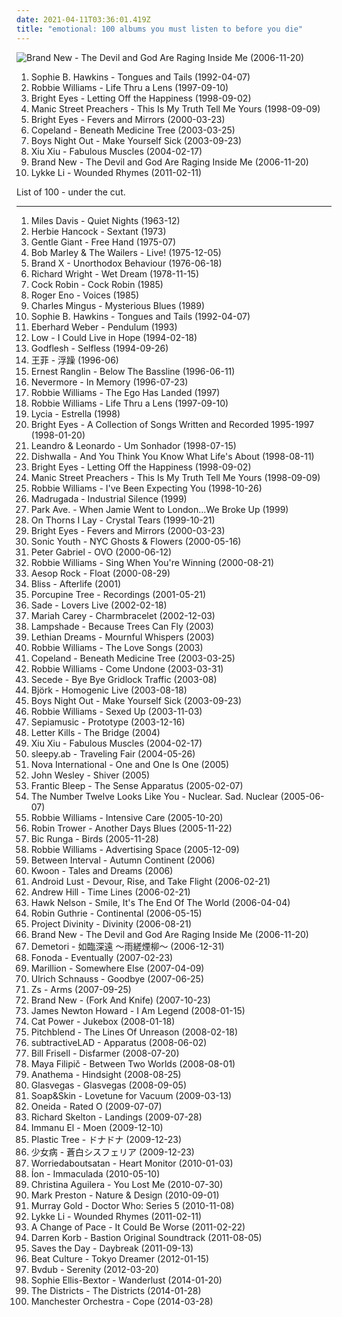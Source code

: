```yaml
---
date: 2021-04-11T03:36:01.419Z
title: "emotional: 100 albums you must listen to before you die"
---
```

![Brand New - The Devil and God Are Raging Inside Me (2006-11-20)](http://coverartarchive.org/release/c9294302-9589-4859-a0ed-d82c65b017db/4724008040-500.jpg "Brand New - The Devil and God Are Raging Inside Me (2006-11-20)")
<ol class="albums">
<li data-cover="http://coverartarchive.org/release/0b6ffacd-0db8-33cb-952b-7a8f3fd9b8a9/21176995158-500.jpg" data-tags="90s" role="button">Sophie B. Hawkins - Tongues and Tails (1992-04-07)</li>
<li data-cover="https://img.discogs.com/srk4VKwvLYZHsdluO_-5sOpdufc=/fit-in/600x611/filters:strip_icc():format(jpeg):mode_rgb():quality(90)/discogs-images/R-14621763-1578342628-8323.jpeg.jpg" data-tags="pop, rock, britpop, british" role="button">Robbie Williams - Life Thru a Lens (1997-09-10)</li>
<li data-cover="https://via.placeholder.com/450" data-tags="indie, emo" role="button">Bright Eyes - Letting Off the Happiness (1998-09-02)</li>
<li data-cover="https://img.discogs.com/uIjAHLlHTOPWsyeSt8OeDiyNSp4=/fit-in/600x602/filters:strip_icc():format(jpeg):mode_rgb():quality(90)/discogs-images/R-1949110-1608819307-6647.jpeg.jpg" data-tags="alternative rock, britpop" role="button">Manic Street Preachers - This Is My Truth Tell Me Yours (1998-09-09)</li>
<li data-cover="http://coverartarchive.org/release/64c2b3d0-f2ff-4e2f-9dad-4c926bb00a10/26393498490-500.jpg" data-tags="indie, folk" role="button">Bright Eyes - Fevers and Mirrors (2000-03-23)</li>
<li data-cover="http://coverartarchive.org/release/11f0018d-ea5d-40d9-85a7-680370e99d74/10394507182-500.jpg" data-tags="indie rock" role="button">Copeland - Beneath Medicine Tree (2003-03-25)</li>
<li data-cover="http://coverartarchive.org/release/0db476e3-af43-4bef-8c7f-07eb55ecb6e0/6939130778-500.jpg" data-tags="emo, post-hardcore, boys night out" role="button">Boys Night Out - Make Yourself Sick (2003-09-23)</li>
<li data-cover="http://coverartarchive.org/release/40ea02cf-77ee-43e7-89c3-ab54f759c078/5619297237-500.jpg" data-tags="experimental" role="button">Xiu Xiu - Fabulous Muscles (2004-02-17)</li>
<li data-cover="http://coverartarchive.org/release/c9294302-9589-4859-a0ed-d82c65b017db/4724008040-500.jpg" data-tags="alternative rock, alternative" role="button">Brand New - The Devil and God Are Raging Inside Me (2006-11-20)</li>
<li data-cover="http://coverartarchive.org/release/36850a03-c671-4690-9eb9-b6aa96d52405/7463293341-500.jpg" data-tags="indie pop" role="button">Lykke Li - Wounded Rhymes (2011-02-11)</li>
</ol>
List of 100 - under the cut.
<!-- more -->

_________________

<ol class="albums">
<li data-cover="https://img.discogs.com/h0R1eABejOq3MUBzRu0QoeGnweE=/fit-in/600x600/filters:strip_icc():format(jpeg):mode_rgb():quality(90)/discogs-images/R-4882444-1520803279-9730.jpeg.jpg" data-tags="jazz" role="button">
Miles Davis - Quiet Nights (1963-12)
</li>
<li data-cover="http://coverartarchive.org/release/9aa38b48-7160-30a6-877c-2da7f53f3d3f/15612031939-500.jpg" data-tags="jazz, fusion" role="button">
Herbie Hancock - Sextant (1973)
</li>
<li data-cover="https://img.discogs.com/XNSChXqDzzNbbNTCIKIxDBbV9Q4=/fit-in/594x600/filters:strip_icc():format(jpeg):mode_rgb():quality(90)/discogs-images/R-4551842-1383164301-5953.jpeg.jpg" data-tags="progressive rock" role="button">
Gentle Giant - Free Hand (1975-07)
</li>
<li data-cover="http://coverartarchive.org/release/0fa2416d-3813-4639-90d4-c308779b3802/5478169435-500.jpg" data-tags="reggae" role="button">
Bob Marley & The Wailers - Live! (1975-12-05)
</li>
<li data-cover="http://coverartarchive.org/release/2f023bc1-1835-4199-8652-fe775dfa51d2/17372973548-500.jpg" data-tags="progressive rock, fusion, jazz fusion" role="button">
Brand X - Unorthodox Behaviour (1976-06-18)
</li>
<li data-cover="https://img.discogs.com/0yrEiyDsOslpS69MvvW1tG-RK5I=/fit-in/600x594/filters:strip_icc():format(jpeg):mode_rgb():quality(90)/discogs-images/R-409930-1506580136-9788.jpeg.jpg" data-tags="soft rock, progressive rock, rockstar, wright is never wrong" role="button">
Richard Wright - Wet Dream (1978-11-15)
</li>
<li data-cover="https://img.discogs.com/Xo8QfqoStq0IfuqF7VeQ-iKpmm0=/fit-in/600x584/filters:strip_icc():format(jpeg):mode_rgb():quality(90)/discogs-images/R-666440-1148231790.jpeg.jpg" data-tags="80s" role="button">
Cock Robin - Cock Robin (1985)
</li>
<li data-cover="https://img.discogs.com/zhCkMCRYUMBmmTUa4Tmcy09pbis=/fit-in/600x581/filters:strip_icc():format(jpeg):mode_rgb():quality(90)/discogs-images/R-81710-1463368962-5885.jpeg.jpg" data-tags="ambient" role="button">
Roger Eno - Voices (1985)
</li>
<li data-cover="https://img.discogs.com/SytFAU-eJiMzdDvotKNtpwPOG28=/fit-in/600x586/filters:strip_icc():format(jpeg):mode_rgb():quality(90)/discogs-images/R-4239244-1359406982-8385.jpeg.jpg" data-tags="jazz, instrumental, blues, bass, emotional, cool jazz, smart, saxophon, charles mingus, modernjazz, mac jazz 100, jazzfanatics, eyeneed jazz-playlist, master bass, bassmania, c mingus" role="button">
Charles Mingus - Mysterious Blues (1989)
</li>
<li data-cover="http://coverartarchive.org/release/0b6ffacd-0db8-33cb-952b-7a8f3fd9b8a9/21176995158-500.jpg" data-tags="90s" role="button">
Sophie B. Hawkins - Tongues and Tails (1992-04-07)
</li>
<li data-cover="http://coverartarchive.org/release/a938099b-8e26-4ad1-9283-16dbd760dcea/12516372313-500.jpg" data-tags="ecm" role="button">
Eberhard Weber - Pendulum (1993)
</li>
<li data-cover="http://coverartarchive.org/release/2f4394d1-c5fa-493c-99dc-58d96b5864cf/13971905416-500.jpg" data-tags="slowcore" role="button">
Low - I Could Live in Hope (1994-02-18)
</li>
<li data-cover="http://coverartarchive.org/release/4a8502ef-60f2-3616-956d-f2da27abb141/21355512955-500.jpg" data-tags="industrial metal, industrial" role="button">
Godflesh - Selfless (1994-09-26)
</li>
<li data-cover="http://coverartarchive.org/release/aaaa593a-8389-4be0-b0df-d87aa9e739cd/10976155046-500.jpg" data-tags="dream pop, chinese pop, faye" role="button">
王菲 - 浮躁 (1996-06)
</li>
<li data-cover="http://coverartarchive.org/release/7f22edfc-4f93-49d0-96f9-8fb7e1c33f94/3400529654-500.jpg" data-tags="jazz, jazz-funk, ska, jamaica" role="button">
Ernest Ranglin - Below The Bassline (1996-06-11)
</li>
<li data-cover="http://coverartarchive.org/release/db1922b2-eefe-33e6-b517-f17d661688ea/20073908437-500.jpg" data-tags="progressive metal" role="button">
Nevermore - In Memory (1996-07-23)
</li>
<li data-cover="http://coverartarchive.org/release/3852304a-41d1-4639-bab9-abb606c33c75/3031192753-500.jpg" data-tags="pop, alternative, britpop, rock" role="button">
Robbie Williams - The Ego Has Landed (1997)
</li>
<li data-cover="https://img.discogs.com/srk4VKwvLYZHsdluO_-5sOpdufc=/fit-in/600x611/filters:strip_icc():format(jpeg):mode_rgb():quality(90)/discogs-images/R-14621763-1578342628-8323.jpeg.jpg" data-tags="pop, rock, britpop, british" role="button">
Robbie Williams - Life Thru a Lens (1997-09-10)
</li>
<li data-cover="https://img.discogs.com/-fSLehijsmulEhaSsuDk9hVRm5U=/fit-in/600x600/filters:strip_icc():format(jpeg):mode_rgb():quality(90)/discogs-images/R-164232-1243812758.jpeg.jpg" data-tags="gothic, 90s, soft, ethereal, emotional, darkwave, lycia, nihilism, dream, us, night time, to explore, existentialism, music and poetry, excruciatingly beautiful, autumn and winter, lauraann163" role="button">
Lycia - Estrella (1998)
</li>
<li data-cover="http://coverartarchive.org/release/0efb51b9-b587-4cc2-ae11-fda10fd157f8/2772677034-500.jpg" data-tags="indie, lo-fi" role="button">
Bright Eyes - A Collection of Songs Written and Recorded 1995-1997 (1998-01-20)
</li>
<li data-cover="http://coverartarchive.org/release/922a4808-890b-4313-8211-874f36c7f45b/6677759219-500.jpg" data-tags="male, pop, rock, country, easy listening, soft rock, 90s, brazil, portuguese, mellow, soft, emotional, brazilian, male vocalists, country rock, sertanejo, leonardo" role="button">
Leandro & Leonardo - Um Sonhador (1998-07-15)
</li>
<li data-cover="http://coverartarchive.org/release/c34f41f2-080b-4613-9f38-69a0f57f154b/13096884265-500.jpg" data-tags="rock, alternative rock, emo, soft rock, emotional, purchased 09, rockadd, damien cripps band" role="button">
Dishwalla - And You Think You Know What Life's About (1998-08-11)
</li>
<li data-cover="https://via.placeholder.com/450" data-tags="indie, emo" role="button">
Bright Eyes - Letting Off the Happiness (1998-09-02)
</li>
<li data-cover="https://img.discogs.com/uIjAHLlHTOPWsyeSt8OeDiyNSp4=/fit-in/600x602/filters:strip_icc():format(jpeg):mode_rgb():quality(90)/discogs-images/R-1949110-1608819307-6647.jpeg.jpg" data-tags="alternative rock, britpop" role="button">
Manic Street Preachers - This Is My Truth Tell Me Yours (1998-09-09)
</li>
<li data-cover="http://coverartarchive.org/release/97242b22-9778-4864-920b-3dfc4c104036/15402431156-500.jpg" data-tags="pop, britpop" role="button">
Robbie Williams - I've Been Expecting You (1998-10-26)
</li>
<li data-cover="http://coverartarchive.org/release/dd27c740-f61d-3b7a-a1b4-44d6834a791d/21056285792-500.jpg" data-tags="indie" role="button">
Madrugada - Industrial Silence (1999)
</li>
<li data-cover="https://img.discogs.com/9XJJc89VDdF0x_ord6wcNKHoOTE=/fit-in/300x300/filters:strip_icc():format(jpeg):mode_rgb():quality(90)/discogs-images/R-2878508-1305337950.jpeg.jpg" data-tags="indie, emotional, raw, poignant, addictive" role="button">
Park Ave. - When Jamie Went to London...We Broke Up (1999)
</li>
<li data-cover="https://img.discogs.com/S4lbBciRnftspF8iTmVl-FYocz8=/fit-in/600x547/filters:strip_icc():format(jpeg):mode_rgb():quality(90)/discogs-images/R-1299784-1311620871.jpeg.jpg" data-tags="gothic metal" role="button">
On Thorns I Lay - Crystal Tears (1999-10-21)
</li>
<li data-cover="http://coverartarchive.org/release/64c2b3d0-f2ff-4e2f-9dad-4c926bb00a10/26393498490-500.jpg" data-tags="indie, folk" role="button">
Bright Eyes - Fevers and Mirrors (2000-03-23)
</li>
<li data-cover="http://coverartarchive.org/release/e874cafd-1266-4627-962b-3011feb70f0f/7678581820-500.jpg" data-tags="experimental, experimental rock, 00s" role="button">
Sonic Youth - NYC Ghosts & Flowers (2000-05-16)
</li>
<li data-cover="https://img.discogs.com/2cxc0_VdHiNVveKQGFVABWR3K7A=/fit-in/600x599/filters:strip_icc():format(jpeg):mode_rgb():quality(90)/discogs-images/R-4857981-1591973200-7231.jpeg.jpg" data-tags="ambient" role="button">
Peter Gabriel - OVO (2000-06-12)
</li>
<li data-cover="http://coverartarchive.org/release/b85f3519-c771-3267-92c0-cf509db2eba0/2454107403-500.jpg" data-tags="pop" role="button">
Robbie Williams - Sing When You're Winning (2000-08-21)
</li>
<li data-cover="http://coverartarchive.org/release/47a57cb6-e676-4502-985c-2d9c475ac9ec/4380368501-500.jpg" data-tags="underground hip-hop" role="button">
Aesop Rock - Float (2000-08-29)
</li>
<li data-cover="https://img.discogs.com/-25gtckTo9rBxnAorcBHfU86hjA=/fit-in/600x606/filters:strip_icc():format(jpeg):mode_rgb():quality(90)/discogs-images/R-1676225-1457301363-7658.jpeg.jpg" data-tags="chillout, ambient" role="button">
Bliss - Afterlife (2001)
</li>
<li data-cover="http://coverartarchive.org/release/3590a73b-bcff-3b18-84a3-fb7ac9fbd1aa/14175880236-500.jpg" data-tags="progressive rock, porcupine tree" role="button">
Porcupine Tree - Recordings (2001-05-21)
</li>
<li data-cover="http://coverartarchive.org/release/d589a228-7528-3635-857e-229677645f59/10834361329-500.jpg" data-tags="soul, female vocalists" role="button">
Sade - Lovers Live (2002-02-18)
</li>
<li data-cover="http://coverartarchive.org/release/c9d5ef78-b211-4b79-a69a-9ad6b9057c02/15458769817-500.jpg" data-tags="pop, rnb" role="button">
Mariah Carey - Charmbracelet (2002-12-03)
</li>
<li data-cover="https://img.discogs.com/BeaO2ukjewjaMsNM-fHJkLxWvT0=/fit-in/600x534/filters:strip_icc():format(jpeg):mode_rgb():quality(90)/discogs-images/R-848167-1380730032-6333.jpeg.jpg" data-tags="indie" role="button">
Lampshade - Because Trees Can Fly (2003)
</li>
<li data-cover="https://img.discogs.com/Tsy-efgTyeILKXqLIAQzXwIMOIQ=/fit-in/225x225/filters:strip_icc():format(jpeg):mode_rgb():quality(90)/discogs-images/R-15954053-1600848177-2663.jpeg.jpg" data-tags="female vocalists, doom metal, atmospheric, emotional" role="button">
Lethian Dreams - Mournful Whispers (2003)
</li>
<li data-cover="http://coverartarchive.org/release/c9a082f0-6358-402e-89c5-379af2060a83/3031084886-500.jpg" data-tags="robbie williams, pop" role="button">
Robbie Williams - The Love Songs (2003)
</li>
<li data-cover="http://coverartarchive.org/release/11f0018d-ea5d-40d9-85a7-680370e99d74/10394507182-500.jpg" data-tags="indie rock" role="button">
Copeland - Beneath Medicine Tree (2003-03-25)
</li>
<li data-cover="https://img.discogs.com/_m7u3R0_UAqh2UAVgOwV1iBCOIk=/fit-in/600x598/filters:strip_icc():format(jpeg):mode_rgb():quality(90)/discogs-images/R-2415171-1599648250-9624.jpeg.jpg" data-tags="rock, alternative rock, indie rock, dark, drugs, cocaine" role="button">
Robbie Williams - Come Undone (2003-03-31)
</li>
<li data-cover="http://coverartarchive.org/release/080639a6-91da-413e-92c5-93f568712f53/5815953470-500.jpg" data-tags="idm, ambient, electronic" role="button">
Secede - Bye Bye Gridlock Traffic (2003-08)
</li>
<li data-cover="https://img.discogs.com/aiGtfbrmX10NazhTRVrB3Y0fvOo=/fit-in/600x600/filters:strip_icc():format(jpeg):mode_rgb():quality(90)/discogs-images/R-813694-1161458280.jpeg.jpg" data-tags="electronic, alternative, female vocalists, bjork" role="button">
Björk - Homogenic Live (2003-08-18)
</li>
<li data-cover="http://coverartarchive.org/release/0db476e3-af43-4bef-8c7f-07eb55ecb6e0/6939130778-500.jpg" data-tags="emo, post-hardcore, boys night out" role="button">
Boys Night Out - Make Yourself Sick (2003-09-23)
</li>
<li data-cover="https://img.discogs.com/-BJ3W5XyrgPaKFjreVaLkWj-yB4=/fit-in/600x524/filters:strip_icc():format(jpeg):mode_rgb():quality(90)/discogs-images/R-467132-1533497416-9429.jpeg.jpg" data-tags="indie, alternative, dark, alternative rock" role="button">
Robbie Williams - Sexed Up (2003-11-03)
</li>
<li data-cover="http://coverartarchive.org/release/7699cadb-b69e-4f39-a8a3-3f72487a35db/8018314646-500.jpg" data-tags="danish, denmark, copenhagen, europe, european, skandinavian music, skandinavian" role="button">
Sepiamusic - Prototype (2003-12-16)
</li>
<li data-cover="http://coverartarchive.org/release/46c65355-be9d-479f-9d14-82c294dd6136/25689193092-500.jpg" data-tags="post-hardcore" role="button">
Letter Kills - The Bridge (2004)
</li>
<li data-cover="http://coverartarchive.org/release/40ea02cf-77ee-43e7-89c3-ab54f759c078/5619297237-500.jpg" data-tags="experimental" role="button">
Xiu Xiu - Fabulous Muscles (2004-02-17)
</li>
<li data-cover="https://img.discogs.com/oeu78RY4hHJ8uN-50Ouui4eL3Uo=/fit-in/508x449/filters:strip_icc():format(jpeg):mode_rgb():quality(90)/discogs-images/R-7438956-1441541265-3114.png.jpg" data-tags="ambient, atmospheric, emotional" role="button">
sleepy.ab - Traveling Fair (2004-05-26)
</li>
<li data-cover="https://img.discogs.com/0f36ac86c54fe502a205affaefeae52f092904f2/images/spacer.gif" data-tags="indie, pop, power pop, britpop, german" role="button">
Nova International - One and One Is One (2005)
</li>
<li data-cover="https://img.discogs.com/jBkFiVUsAuwP42hziwBXEx-C-vE=/fit-in/500x500/filters:strip_icc():format(jpeg):mode_rgb():quality(90)/discogs-images/R-3125673-1316967147.jpeg.jpg" data-tags="progressive rock, rock" role="button">
John Wesley - Shiver (2005)
</li>
<li data-cover="https://img.discogs.com/dAgslzEB3UGsZbLkNuCDM4a6NMs=/fit-in/600x592/filters:strip_icc():format(jpeg):mode_rgb():quality(90)/discogs-images/R-1166028-1197566525.jpeg.jpg" data-tags="metal, progressive metal" role="button">
Frantic Bleep - The Sense Apparatus (2005-02-07)
</li>
<li data-cover="http://coverartarchive.org/release/02942ebd-41d0-4868-a6aa-20f70ffee92b/7928073801-500.jpg" data-tags="metalcore, metal, mathcore" role="button">
The Number Twelve Looks Like You - Nuclear. Sad. Nuclear (2005-06-07)
</li>
<li data-cover="http://coverartarchive.org/release/d304d0ae-4937-30a9-9ea7-656a8d92860b/1413448182-500.jpg" data-tags="pop, robbie williams" role="button">
Robbie Williams - Intensive Care (2005-10-20)
</li>
<li data-cover="http://coverartarchive.org/release/2da6aed3-159d-4fbd-98e5-f2ee6c5873ee/10727113172-500.jpg" data-tags="blues" role="button">
Robin Trower - Another Days Blues (2005-11-22)
</li>
<li data-cover="http://coverartarchive.org/release/2839a139-42df-4c0e-85fd-589a70069cfd/26628346524-500.jpg" data-tags="female vocalists, singer-songwriter" role="button">
Bic Runga - Birds (2005-11-28)
</li>
<li data-cover="https://img.discogs.com/C1RXEjrLo8JzDRTGARV9fgIiRNc=/fit-in/600x600/filters:strip_icc():format(jpeg):mode_rgb():quality(90)/discogs-images/R-7011244-1431705192-4614.jpeg.jpg" data-tags="indie, alternative, acoustic" role="button">
Robbie Williams - Advertising Space (2005-12-09)
</li>
<li data-cover="http://coverartarchive.org/release/d8ea618e-b7f2-4c6c-a2f6-160bf2338d57/11939232825-500.jpg" data-tags="ambient" role="button">
Between Interval - Autumn Continent (2006)
</li>
<li data-cover="http://coverartarchive.org/release/19d83e29-60c4-43c6-a9d0-377df11dd05c/2893165445-500.jpg" data-tags="post-rock" role="button">
Kwoon - Tales and Dreams (2006)
</li>
<li data-cover="https://img.discogs.com/giNZH8F_a4Lq_kp-oI4fXVZdqhQ=/fit-in/600x517/filters:strip_icc():format(jpeg):mode_rgb():quality(90)/discogs-images/R-659495-1171225004.jpeg.jpg" data-tags="industrial" role="button">
Android Lust - Devour, Rise, and Take Flight (2006-02-21)
</li>
<li data-cover="http://coverartarchive.org/release/72e0da1a-4d97-454e-8996-9e21ccd830df/6268951849-500.jpg" data-tags="jazz, andrew hill" role="button">
Andrew Hill - Time Lines (2006-02-21)
</li>
<li data-cover="http://coverartarchive.org/release/7dde8415-7145-470f-9a3d-21382ef4bf2f/4786479859-500.jpg" data-tags="pop punk" role="button">
Hawk Nelson - Smile, It's The End Of The World (2006-04-04)
</li>
<li data-cover="http://coverartarchive.org/release/8e55179a-ef95-4ba5-8e7b-f77f8cfd21dd/9538277786-500.jpg" data-tags="ambient, dream pop" role="button">
Robin Guthrie - Continental (2006-05-15)
</li>
<li data-cover="https://img.discogs.com/1XQ5G2ix3Ax50Y3WMl6AJIKLIUM=/fit-in/299x300/filters:strip_icc():format(jpeg):mode_rgb():quality(90)/discogs-images/R-3459271-1331208181.jpeg.jpg" data-tags="ambient" role="button">
Project Divinity - Divinity (2006-08-21)
</li>
<li data-cover="http://coverartarchive.org/release/c9294302-9589-4859-a0ed-d82c65b017db/4724008040-500.jpg" data-tags="alternative rock, alternative" role="button">
Brand New - The Devil and God Are Raging Inside Me (2006-11-20)
</li>
<li data-cover="http://coverartarchive.org/release/dfeea70b-876e-4255-8b10-38151d3a9768/6402327610-500.jpg" data-tags="rock, japanese, instrumental, emotional, j-rock, nu-metal, touhou, doujin, doujin ongaku" role="button">
Demetori - 如臨深遠 ～雨縒煙柳～ (2006-12-31)
</li>
<li data-cover="https://img.discogs.com/5bHyh0Y50hhrvqc3hX5fAdo5JVE=/fit-in/500x500/filters:strip_icc():format(jpeg):mode_rgb():quality(90)/discogs-images/R-865707-1216949243.jpeg.jpg" data-tags="electronica, post-rock, shoegaze, dreamy, emotional, city centre offices, indierock, shoegazing, the notwist, brooding, my bloody valentine, sensitive, slowdive, de:bug album reviews 2007, eventually, buero, tijuana mon amour broadcasting inc" role="button">
Fonoda - Eventually (2007-02-23)
</li>
<li data-cover="https://img.discogs.com/UsTX6VX88iKYRG7ac2cMLojxbFg=/fit-in/600x600/filters:strip_icc():format(jpeg):mode_rgb():quality(90)/discogs-images/R-1676580-1401460206-8106.jpeg.jpg" data-tags="progressive rock" role="button">
Marillion - Somewhere Else (2007-04-09)
</li>
<li data-cover="https://via.placeholder.com/450" data-tags="ambient" role="button">
Ulrich Schnauss - Goodbye (2007-06-25)
</li>
<li data-cover="http://coverartarchive.org/release/f266c388-6016-4963-8c0f-26d3354f09a1/15148699848-500.jpg" data-tags="math rock, experimental, emotional, irresistible, gammarec, freepurp1e" role="button">
Zs - Arms (2007-09-25)
</li>
<li data-cover="http://coverartarchive.org/release/2019b20c-5d03-4541-bb53-5c15ee70d96a/9587442762-500.jpg" data-tags="alternative, alternative rock" role="button">
Brand New - (Fork And Knife) (2007-10-23)
</li>
<li data-cover="http://coverartarchive.org/release/c76df01a-608b-4c4e-bc83-72c9adce1cf6/7275760181-500.jpg" data-tags="soundtrack" role="button">
James Newton Howard - I Am Legend (2008-01-15)
</li>
<li data-cover="http://coverartarchive.org/release/472ab586-be69-4bdb-8f90-af1d25e754a6/22781705669-500.jpg" data-tags="female vocalists, covers, jazz, cover" role="button">
Cat Power - Jukebox (2008-01-18)
</li>
<li data-cover="https://img.discogs.com/DyWu3CEd5LuXQc3dixzCGOvbvVI=/fit-in/350x350/filters:strip_icc():format(jpeg):mode_rgb():quality(90)/discogs-images/R-6534530-1421444901-4252.jpeg.jpg" data-tags="metal, rock, uk, epic, atmospheric, emotional" role="button">
Pitchblend - The Lines Of Unreason (2008-02-18)
</li>
<li data-cover="http://coverartarchive.org/release/6c23a859-cfd7-45d6-8a80-5e7320db66ea/16127915858-500.jpg" data-tags="ambient" role="button">
subtractiveLAD - Apparatus (2008-06-02)
</li>
<li data-cover="https://img.discogs.com/4RtcdxxPpMtXZ6WlDPiuxjLJ_7o=/fit-in/319x288/filters:strip_icc():format(jpeg):mode_rgb():quality(90)/discogs-images/R-2525620-1288770683.jpeg.jpg" data-tags="chillout, instrumental, emotional, intelligent, nice, smart, sophisticated, good morning, powerful, pioneer, smooth sounds, come on wake up, fantastic soundscaper, turns my speakers alive" role="button">
Bill Frisell - Disfarmer (2008-07-20)
</li>
<li data-cover="http://coverartarchive.org/release/4ed22f1e-5e36-46b6-be87-8fad8eda7175/7136533437-500.jpg" data-tags="classical, solo, piano, acoustic, melodic, emotional, melancholic, relax, free music" role="button">
Maya Filipič - Between Two Worlds (2008-08-01)
</li>
<li data-cover="http://coverartarchive.org/release/c0c588fc-5669-4b8f-b25c-560111e0bbba/5284367213-500.jpg" data-tags="acoustic, progressive rock" role="button">
Anathema - Hindsight (2008-08-25)
</li>
<li data-cover="http://coverartarchive.org/release/d12fb85f-fe28-4070-81b2-5a7e16411889/12851739538-500.jpg" data-tags="alternative" role="button">
Glasvegas - Glasvegas (2008-09-05)
</li>
<li data-cover="https://img.discogs.com/5ULMdii6V1Px_WEq_Gnq-FYTwV4=/fit-in/500x500/filters:strip_icc():format(jpeg):mode_rgb():quality(90)/discogs-images/R-1690134-1266618713.jpeg.jpg" data-tags="piano" role="button">
Soap&Skin - Lovetune for Vacuum (2009-03-13)
</li>
<li data-cover="https://img.discogs.com/69CuUkIJSZnowWjQ8B85R_IfC-I=/fit-in/600x600/filters:strip_icc():format(jpeg):mode_rgb():quality(90)/discogs-images/R-11629954-1519696742-5842.jpeg.jpg" data-tags="indie, experimental, emotional, 00s, post-everything, jagjaguwar, beyondwithin, newbreed" role="button">
Oneida - Rated O (2009-07-07)
</li>
<li data-cover="http://coverartarchive.org/release/86867f3d-eb2b-4e2d-8431-129eb3be060f/11460798997-500.jpg" data-tags="ambient" role="button">
Richard Skelton - Landings (2009-07-28)
</li>
<li data-cover="http://coverartarchive.org/release/af7ba85c-383e-4167-9e1d-c3d40b49c02d/2892953747-500.jpg" data-tags="post-rock, emotional" role="button">
Immanu El - Moen (2009-12-10)
</li>
<li data-cover="https://img.discogs.com/gD247ti3D9cP1juILhdTNP8Mv_U=/fit-in/600x264/filters:strip_icc():format(jpeg):mode_rgb():quality(90)/discogs-images/R-11540436-1581744525-1351.jpeg.jpg" data-tags="post-rock, shoegaze, ethereal, emotional, angura-kei" role="button">
Plastic Tree - ドナドナ (2009-12-23)
</li>
<li data-cover="https://via.placeholder.com/450" data-tags="emotional" role="button">
少女病 - 蒼白シスフェリア (2009-12-23)
</li>
<li data-cover="http://coverartarchive.org/release/04d7a489-5567-45e7-aa12-47816715a9ae/22818132226-500.jpg" data-tags="electronica, vocal, alternative, post-rock, glitch, emotional, leeds, lms" role="button">
Worriedaboutsatan - Heart Monitor (2010-01-03)
</li>
<li data-cover="http://coverartarchive.org/release/e7316e03-3752-47a3-983b-1c14deb80c78/2500304912-500.jpg" data-tags="darkwave" role="button">
Íon - Immaculada (2010-05-10)
</li>
<li data-cover="http://coverartarchive.org/release/4c2be459-b2f6-4e03-9b97-e89b044ff176/7531028055-500.jpg" data-tags="sad" role="button">
Christina Aguilera - You Lost Me (2010-07-30)
</li>
<li data-cover="http://coverartarchive.org/release/d6cfd873-367a-4ec4-ad7f-fea0b0568d84/10020528182-500.jpg" data-tags="electronica, emotional, epic instrumental" role="button">
Mark Preston - Nature & Design (2010-09-01)
</li>
<li data-cover="http://coverartarchive.org/release/dc8ddbbc-ea9e-4b9f-b5d6-ae6a86a93769/2097153331-500.jpg" data-tags="soundtrack" role="button">
Murray Gold - Doctor Who: Series 5 (2010-11-08)
</li>
<li data-cover="http://coverartarchive.org/release/36850a03-c671-4690-9eb9-b6aa96d52405/7463293341-500.jpg" data-tags="indie pop" role="button">
Lykke Li - Wounded Rhymes (2011-02-11)
</li>
<li data-cover="http://coverartarchive.org/release/6ba6ade6-bbd6-4c2d-93a8-31f579f9a6f1/9182331337-500.jpg" data-tags="alternative, alternative rock, emo, pop punk, emotional, pop-punk" role="button">
A Change of Pace - It Could Be Worse (2011-02-22)
</li>
<li data-cover="http://coverartarchive.org/release/c4016d7e-9cdd-4df3-8fc7-02b90d95a304/1517678811-500.jpg" data-tags="soundtrack, trip-hop" role="button">
Darren Korb - Bastion Original Soundtrack (2011-08-05)
</li>
<li data-cover="https://img.discogs.com/u9-_8zr6HcoOOSFr4otuCM_yehs=/fit-in/220x220/filters:strip_icc():format(jpeg):mode_rgb():quality(90)/discogs-images/R-3229235-1321426120.jpeg.jpg" data-tags="indie, alternative rock, pop rock, easy listening, emotional, hypnotic, hauntingly beautiful, concept album, comforting, worth the wait, fucking good music, lyrically brilliant, relatable, conclusion, change in style, daybreak trilogy" role="button">
Saves the Day - Daybreak (2011-09-13)
</li>
<li data-cover="http://coverartarchive.org/release/d9ab4abd-cbe9-436d-b451-7c10db9ecada/3197833552-500.jpg" data-tags="instrumental, synthpop, emotional, chillwave, emotive" role="button">
Beat Culture - Tokyo Dreamer (2012-01-15)
</li>
<li data-cover="http://coverartarchive.org/release/710c7f38-563a-48c1-b93c-740043697c0a/6393087014-500.jpg" data-tags="electronic, ambient, dreamy, 10s" role="button">
Bvdub - Serenity (2012-03-20)
</li>
<li data-cover="http://coverartarchive.org/release/b543cfef-c8d1-4ba3-a8b2-742af1d56cd3/15500392136-500.jpg" data-tags="indie, pop, female vocalists" role="button">
Sophie Ellis-Bextor - Wanderlust (2014-01-20)
</li>
<li data-cover="http://coverartarchive.org/release/b3e8d831-3a0c-48f3-bb2b-bcd3a4c3a85a/6365027914-500.jpg" data-tags="indie, rock, folk, singer-songwriter, acoustic, country-rock, guitar, build, emotional, country rock, travelling, emotive, build-up, travel music, travelling music" role="button">
The Districts - The Districts (2014-01-28)
</li>
<li data-cover="http://coverartarchive.org/release/7d276ca4-c5da-4ad7-a838-2939d57b6a55/7522883582-500.jpg" data-tags="rock, alternative" role="button">
Manchester Orchestra - Cope (2014-03-28)
</li>
</ol>